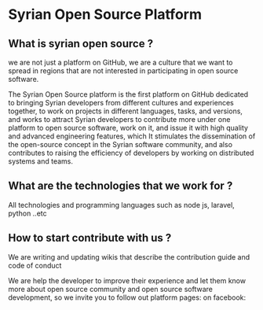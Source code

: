 # Syrian Open Source Platform

## What is syrian open source ?
we are not just a platform on GitHub, we are a culture
that we want to spread in regions that are not
interested in participating in open source software.

The Syrian Open Source platform is the first platform on
GitHub dedicated to bringing Syrian developers from
different cultures and experiences together, to work on
projects in different languages, tasks, and versions, and
works to attract Syrian developers to contribute more
under one platform to open source software, work on it,
and issue it with high quality and advanced engineering
features, which It stimulates the dissemination of the
open-source concept in the Syrian software community,
and also contributes to raising the efficiency of developers
by working on distributed systems and teams.

## What are the technologies that we work for ?
All technologies and programming languages such as node js, laravel, python ..etc

## How to start contribute with us ?
We are writing and updating wikis that describe the contribution guide and code of conduct

We are help the developer to improve their experience and let them know more about open source community
and open source software development, so we invite you to follow out platform pages: 
on facebook: 
